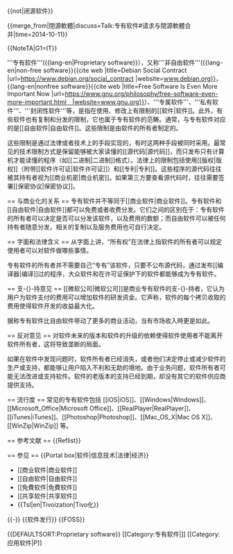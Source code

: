{{not|闭源软件}}

{{merge_from|閉源軟體|discuss=Talk:专有软件#请求与閉源軟體合并|time=2014-10-11}}

{{NoteTA|G1=IT}}

'''专有软件'''({{lang-en|Proprietary software}}），又称'''非自由软件'''({{lang-en|non-free software}}<ref>{{cite web |title=Debian Social Contract |url=https://www.debian.org/social_contract |website=www.debian.org}}</ref>，{{lang-en|nonfree software}}<ref>{{cite web |title=Free Software Is Even More Important Now |url=https://www.gnu.org/philosophy/free-software-even-more-important.html　|website=www.gnu.org}}</ref>）、'''专属软件'''、'''私有软件'''、'''封闭性软件'''等，是指在使用、修改上有限制的[[软件|软件]]。此外，有些软件也有复制和分发的限制，它也属于专有软件的范畴。通常，与专有软件对应的是[[自由软件|自由软件]]。这些限制是由软件的所有者制定的。

这些限制是通过法律或者技术上的手段实现的，有时这两种手段被同时采用。最常见的技术限制方式是保留能够被大家读懂的[[源代码|源代码]]，而只发布只有计算机才能读懂的程序（如[[二进制|二进制]]格式）。法律上的限制包括使用[[版权|版权]]（附带[[软件许可证|软件许可证]]）和[[专利|专利]]。这些程序的源代码往往被其持有者视为[[商业机密|商业机密]]。如果第三方要查看源代码时，往往需要签署[[保密协议|保密协议]]。

== 与商业化的关系 ==
专有软件并不等同于[[商业软件|商业软件]]。专有软件和[[自由软件|自由软件]]都可以免费或者收费分发。它们之间的区别在于：专有软件的所有者可以决定是否可以分发该软件，以及费用的数额；而自由软件可以被任何持有者随意分发，相关的复制以及服务费用也可自行决定。

== 字面和法律含义 ==
从字面上讲，“所有权”在法律上指软件的所有者可以规定使用者可以对软件做哪些事情。

专有软件的所有者并不需要自己“专有”该软件，只要不公布源代码，通过发布[[编译器|编译]]过的程序，大众软件和在许可证保护下的软件都能够成为专有软件。

== 支-{}-持意见 ==
[[微软公司|微软公司]]是商业专有软件的支-{}-持者，它认为用户为软件支付的费用可以增加软件的研发资金。它声称，软件的每个拷贝收取的费用使得软件开发的收益最大化。

据称专有软件比自由软件带动了更多的商业活动，当有市场收入時更是如此。

== 反对意见 ==
对软件未来的版本和软件的升级的依赖使得软件使用者不能离开软件所有者，这将导致垄断的局面。

如果在软件中发现问题时，软件所有者已经消失，或者他们决定停止或减少软件的生产或支持，都能够让用户陷入不利和无助的境地。由于业务问题，软件所有者可能无法改进或支持软件。软件的老版本的支持已经到期，却没有其它的软件供应商提供支持。

== 流行度 ==
常见的专有软件包括 [[iOS|iOS]]、[[Windows|Windows]]、[[Microsoft_Office|Microsoft Office]]、[[RealPlayer|RealPlayer]]、[[iTunes|iTunes]]、[[Photoshop|Photoshop]]、[[Mac_OS_X|Mac OS X]]、[[WinZip|WinZip]] 等。

== 参考文献 ==
{{Reflist}}

== 参见 ==
{{Portal box|软件|信息技术|法律|经济}}
* [[商业软件|商业软件]]
* [[自由软件|自由软件]]
* [[免費软件|免費软件]]
* [[共享软件|共享软件]]
* {{Tsl|en|Tivoization|Tivo化}}

{{-}}
{{软件发行}}
{{FOSS}}

{{DEFAULTSORT:Proprietary software}}
[[Category:专有软件|]]
[[Category:应用软件|P]]